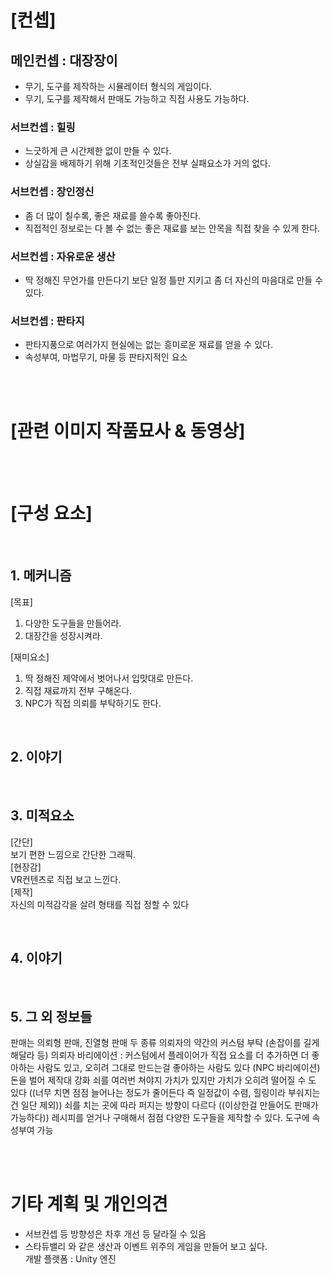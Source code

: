 # [컨셉]

## 메인컨셉 : 대장장이
- 무기, 도구를 제작하는 시뮬레이터 형식의 게임이다.
- 무기, 도구를 제작해서 판매도 가능하고 직접 사용도 가능하다.

### 서브컨셉 : 힐링
- 느긋하게 큰 시간제한 없이 만들 수 있다.
- 상실감을 배제하기 위해 기초적인것들은 전부 실패요소가 거의 없다.

### 서브컨셉 : 장인정신
- 좀 더 많이 칠수록, 좋은 재료를 쓸수록 좋아진다.
- 직접적인 정보로는 다 볼 수 없는 좋은 재료를 보는 안목을 직접 찾을 수 있게 한다.

### 서브컨셉 : 자유로운 생산
- 딱 정해진 무언가를 만든다기 보단 일정 틀만 지키고 좀 더 자신의 마음대로 만들 수 있다.

### 서브컨셉 : 판타지
- 판타지풍으로 여러가지 현실에는 없는 흥미로운 재료를 얻을 수 있다.
- 속성부여, 마법무기, 마물 등 판타지적인 요소

<br><br>

# [관련 이미지 작품묘사 & 동영상]
<br><br>

# [구성 요소]

<br>

## 1. 메커니즘

[목표]  
1. 다양한 도구들을 만들어라.
2. 대장간을 성장시켜라.

[재미요소]  
1. 딱 정해진 제약에서 벗어나서 입맛대로 만든다.
2. 직접 재료까지 전부 구해온다.
3. NPC가 직접 의뢰를 부탁하기도 한다.

<br>

## 2. 이야기


<br>

## 3. 미적요소

[간단]  
보기 편한 느낌으로 간단한 그래픽.  
[현장감]  
VR컨텐츠로 직접 보고 느낀다.  
[제작]  
자신의 미적감각을 살려 형태를 직접 정할 수 있다

<br>

## 4. 이야기


<br>

## 5. 그 외 정보들
판매는 의뢰형 판매, 진열형 판매 두 종류
의뢰자의 약간의 커스텀 부탁 (손잡이를 길게 해달라 등)
의뢰자 바리에이션 : 커스텀에서 플레이어가 직접 요소를 더 추가하면 더 좋아하는 사람도 있고, 오히려 그대로 만드는걸 좋아하는 사람도 있다 (NPC 바리에이션)
돈을 벌어 제작대 강화
쇠를 여러번 쳐야지 가치가 있지만 가치가 오히려 떨어질 수 도 있다 ((너무 치면 점점 늘어나는 정도가 줄어든다 즉 일정값이 수렴, 힐링이라 부숴지는건 일단 제외))
쇠를 치는 곳에 따라 퍼지는 방향이 다르다
((이상한걸 만들어도 판매가 가능하다))
레시피를 얻거나 구매해서 점점 다양한 도구들을 제작할 수 있다.
도구에 속성부여 가능

<br><br>

# 기타 계획 및 개인의견
- 서브컨셉 등 방향성은 차후 개선 등 달라질 수 있음  
- 스타듀밸리 와 같은 생산과 이벤트 위주의 게임을 만들어 보고 싶다.  
개발 플랫폼 : Unity 엔진



